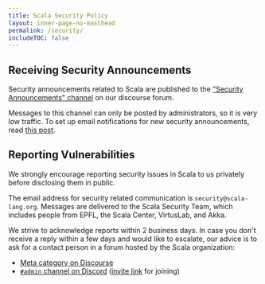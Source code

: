 ```yaml
---
title: Scala Security Policy
layout: inner-page-no-masthead
permalink: /security/
includeTOC: false
---
```


## Receiving Security Announcements

Security announcements related to Scala are published to the ["Security Announcements" channel](https://users.scala-lang.org/c/security) on our discourse forum.

Messages to this channel can only be posted by administrators, so it is very low traffic.
To set up email notifications for new security announcements, read [this post](https://users.scala-lang.org/t/about-the-security-announcements-category).

## Reporting Vulnerabilities

We strongly encourage reporting security issues in Scala to us privately before disclosing them in public.

The email address for security related communication is `security@scala-lang.org`.
Messages are delivered to the Scala Security Team, which includes people from EPFL, the Scala Center, VirtusLab, and Akka.

We strive to acknowledge reports within 2 business days.
In case you don't receive a reply within a few days and would like to escalate, our advice is to ask for a contact person in a forum hosted by the Scala organization:
  - [Meta category on Discourse](https://users.scala-lang.org/c/meta)
  - [`#admin` channel on Discord](https://discord.com/channels/632150470000902164/632628729029328947) ([invite link](https://discord.com/invite/scala) for joining)

